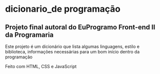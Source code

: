 # dicionario_de programação
## Projeto final autoral do EuProgramo Front-end II da Programaria

Este projeto é um dicionário que lista algumas linguagens, estilo e       biblioteca, informações necessárias para um bom início dentro da programação

Feito com HTML, CSS e JavaScript